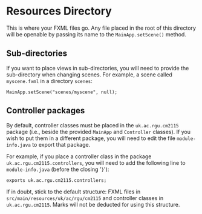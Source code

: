 # Resources Directory

This is where your FXML files go. Any file placed in the root of this directory will be openable by passing
its name to the `MainApp.setScene()` method. 

## Sub-directories

If you want to place views in sub-directories, you will need to provide the sub-directory when changing scenes. For example,
a scene called `myscene.fxml` in a directory `scenes`:

    MainApp.setScene("scenes/myscene", null);

## Controller packages

By default, controller classes must be placed in the `uk.ac.rgu.cm2115` package (i.e., beside the provided `MainApp` and `Controller` classes). If you wish to put them in a different package, you will need to edit the file `module-info.java` to export that package.

For example, if you place a controller class in the package `uk.ac.rgu.cm2115.controllers`, you will need to add the following line to `module-info.java` (before the closing '`}`'):

    exports uk.ac.rgu.cm2115.controllers;


If in doubt, stick to the default structure: FXML files in `src/main/resources/uk/ac/rgu/cm2115` and controller classes in `uk.ac.rgu.cm2115`. Marks will not be deducted for using this structure. 